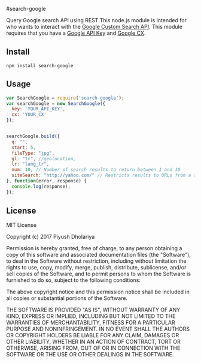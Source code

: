 #search-google

Query Google search API using REST
This node.js module is intended for who wants to interact with the [Google Custom Search API](https://developers.google.com/custom-search/v1/using_rest). This module requires that you have a [Google API Key](https://code.google.com/apis/console/) and [Google CX](http://www.google.com/cse/manage/create).

## Install

```
npm install search-google
```

## Usage
```js
var SearchGoogle = require('search-google');
var searchGoogle = new SearchGoogle({
  key: 'YOUR_API_KEY',
  cx: 'YOUR_CX'
});


searchGoogle.build({
  q: "",
  start: 5,
  fileType: "jpg",
  gl: "tr", //geolocation,
  lr: "lang_tr",
  num: 10, // Number of search results to return between 1 and 10
  siteSearch: "http://yahoo.com/" // Restricts results to URLs from a specified site
}, function(error, response) {
  console.log(response);
});
```

## License

MIT License

Copyright (c) 2017 Piyush Dholariya

Permission is hereby granted, free of charge, to any person obtaining a copy
of this software and associated documentation files (the "Software"), to deal
in the Software without restriction, including without limitation the rights
to use, copy, modify, merge, publish, distribute, sublicense, and/or sell
copies of the Software, and to permit persons to whom the Software is
furnished to do so, subject to the following conditions:

The above copyright notice and this permission notice shall be included in all
copies or substantial portions of the Software.

THE SOFTWARE IS PROVIDED "AS IS", WITHOUT WARRANTY OF ANY KIND, EXPRESS OR
IMPLIED, INCLUDING BUT NOT LIMITED TO THE WARRANTIES OF MERCHANTABILITY,
FITNESS FOR A PARTICULAR PURPOSE AND NONINFRINGEMENT. IN NO EVENT SHALL THE
AUTHORS OR COPYRIGHT HOLDERS BE LIABLE FOR ANY CLAIM, DAMAGES OR OTHER
LIABILITY, WHETHER IN AN ACTION OF CONTRACT, TORT OR OTHERWISE, ARISING FROM,
OUT OF OR IN CONNECTION WITH THE SOFTWARE OR THE USE OR OTHER DEALINGS IN THE
SOFTWARE.